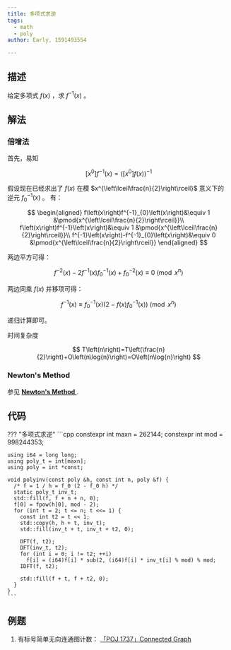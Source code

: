 ```yaml
---
title: 多项式求逆
tags:
  - math
  - poly
author: Early, 1591493554

---
```


## 描述

给定多项式 $f\left(x\right)$ ，求 $f^{-1}\left(x\right)$ 。

## 解法

### 倍增法

首先，易知

$$
\left[x^{0}\right]f^{-1}\left(x\right)=\left(\left[x^{0}\right]f\left(x\right)\right)^{-1}
$$

假设现在已经求出了 $f\left(x\right)$ 在模 $x^{\left\lceil\frac{n}{2}\right\rceil}$ 意义下的逆元 $f^{-1}_{0}\left(x\right)$ 。
有：

$$
\begin{aligned}
	f\left(x\right)f^{-1}_{0}\left(x\right)&\equiv 1 &\pmod{x^{\left\lceil\frac{n}{2}\right\rceil}}\\
	f\left(x\right)f^{-1}\left(x\right)&\equiv 1 &\pmod{x^{\left\lceil\frac{n}{2}\right\rceil}}\\
	f^{-1}\left(x\right)-f^{-1}_{0}\left(x\right)&\equiv 0 &\pmod{x^{\left\lceil\frac{n}{2}\right\rceil}}
\end{aligned}
$$

两边平方可得：

$$
f^{-2}\left(x\right)-2f^{-1}\left(x\right)f^{-1}_{0}\left(x\right)+f^{-2}_{0}\left(x\right)\equiv 0 \pmod{x^{n}}
$$

两边同乘 $f\left(x\right)$ 并移项可得：

$$
f^{-1}\left(x\right)\equiv f^{-1}_{0}\left(x\right)\left(2-f\left(x\right)f^{-1}_{0}\left(x\right)\right) \pmod{x^{n}}
$$

递归计算即可。

时间复杂度

$$
T\left(n\right)=T\left(\frac{n}{2}\right)+O\left(n\log{n}\right)=O\left(n\log{n}\right)
$$

### Newton's Method

参见 [ **Newton's Method** ](./newton.md#newtons-method) .

## 代码

??? "多项式求逆"
    ```cpp
    constexpr int maxn = 262144;
    constexpr int mod = 998244353;
    
    using i64 = long long;
    using poly_t = int[maxn];
    using poly = int *const;
    
    void polyinv(const poly &h, const int n, poly &f) {
      /* f = 1 / h = f_0 (2 - f_0 h) */
      static poly_t inv_t;
      std::fill(f, f + n + n, 0);
      f[0] = fpow(h[0], mod - 2);
      for (int t = 2; t <= n; t <<= 1) {
        const int t2 = t << 1;
        std::copy(h, h + t, inv_t);
        std::fill(inv_t + t, inv_t + t2, 0);
    
        DFT(f, t2);
        DFT(inv_t, t2);
        for (int i = 0; i != t2; ++i)
          f[i] = (i64)f[i] * sub(2, (i64)f[i] * inv_t[i] % mod) % mod;
        IDFT(f, t2);
    
        std::fill(f + t, f + t2, 0);
      }
    }
    ```

## 例题

1.  有标号简单无向连通图计数： [「POJ 1737」Connected Graph](http://poj.org/problem?id=1737) 
